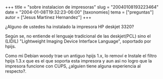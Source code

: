 +++
title = "sobre instalacion de impresoras"
slug = "20040108193223464"
date = "2004-01-08T19:32:23-06:00"
[taxonomies]
tema = ["preguntas"]
autor = ["Jesus Martinez Hernandez"]
+++

¿Alguno de ustedes ha instalado la impresora HP deskjet 3320?

Según se, no entiende el lenguaje tradicional de las deskjet(PCL) sino
el (LIDIL) &quot;Lightweight Imaging Device Interface Language&quot;,
soportado por hpijs.

Como mi Debian woody trae un antiguo hpijs 1.x, lo removí e Instale el
filtro hpijs 1.3.x que es el que soporta esta impresora y aun asi no
logro que la impresora funcione con CUPS, ¿alguien tiene alguna
experiencia al respecto?.

